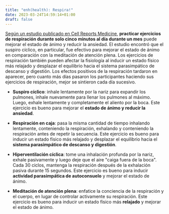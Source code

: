 ```yaml
---
title: "enh(health): Respira!"
date: 2023-03-24T14:59:14+01:00
draft: false
---
```



[Según un estudio publicado en Cell Reports
Medicine](https://www.washingtonpost.com/wellness/2023/03/16/breathing-exercises-mood-anxiety-brain/),
**practicar ejercicios de respiración durante solo cinco minutos al día durante
un mes** puede mejorar el estado de ánimo y reducir la ansiedad. El estudio
encontró que el suspiro cíclico, en particular, fue efectivo para mejorar el
estado de ánimo en comparación con la meditación de atención plena. Los
ejercicios de respiración también pueden afectar la fisiología al inducir un
estado físico más relajado y desplazar el equilibrio hacia el sistema
parasimpático de descanso y digestión. Los efectos positivos de la respiración
tardaron en aparecer, pero cuanto más días pasaron los participantes haciendo
sus ejercicios de respiración, mejor se sintieron cada día sucesivo.

- **Suspiro cíclico**: inhale lentamente por la nariz para expandir los
  pulmones, inhale nuevamente para llenar los pulmones al máximo. Luego, exhale
  lentamente y completamente el aliento por la boca. Este ejercicio es bueno
  para mejorar el **estado de ánimo y reducir la ansiedad**.

- **Respiración en caja**: pasa la misma cantidad de tiempo inhalando
  lentamente, conteniendo la respiración, exhalando y conteniendo la
  respiración antes de repetir la secuencia. Este ejercicio es bueno para
  inducir un estado físico más relajado y desplazar el equilibrio hacia el
  **sistema parasimpático de descanso y digestión**.

- **Hiperventilación cíclica**: tome una inhalación profunda por la nariz,
  exhale pasivamente y luego deje que el aire "caiga fuera de la boca". Cada 30
  ciclos, mantenga la respiración después de la exhalación pasiva durante 15
  segundos. Este ejercicio es bueno para inducir **actividad parasimpática de
  autoconsuelo** y mejorar el estado de ánimo.

- **Meditación de atención plena**: enfatice la conciencia de la respiración y
  el cuerpo, en lugar de controlar activamente su respiración. Este ejercicio
  es bueno para inducir un estado físico más **relajado** y mejorar el estado
  de ánimo.


